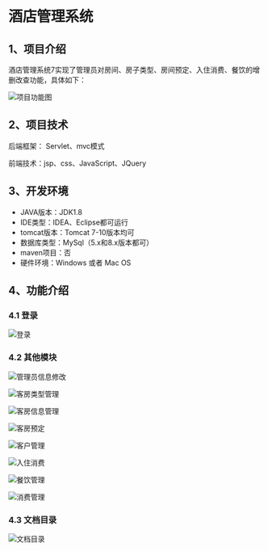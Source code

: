# 酒店管理系统


## 1、项目介绍

酒店管理系统7实现了管理员对房间、房子类型、房间预定、入住消费、餐饮的增删改查功能，具体如下：

![项目功能图](https://project-images-1256969109.cos.ap-chongqing.myqcloud.com/Typora-Images/202208071943226.png)


## 2、项目技术

后端框架： Servlet、mvc模式

前端技术：jsp、css、JavaScript、JQuery

## 3、开发环境

- JAVA版本：JDK1.8
- IDE类型：IDEA、Eclipse都可运行
- tomcat版本：Tomcat 7-10版本均可
- 数据库类型：MySql（5.x和8.x版本都可） 
- maven项目：否
- 硬件环境：Windows 或者 Mac OS


## 4、功能介绍

### 4.1 登录

![登录](https://project-images-1256969109.cos.ap-chongqing.myqcloud.com/Typora-Images/202208071945129.jpg)

### 4.2 其他模块

![管理员信息修改](https://project-images-1256969109.cos.ap-chongqing.myqcloud.com/Typora-Images/202208071945492.jpg)

![客房类型管理](https://project-images-1256969109.cos.ap-chongqing.myqcloud.com/Typora-Images/202208071945239.jpg)

![客房信息管理](https://project-images-1256969109.cos.ap-chongqing.myqcloud.com/Typora-Images/202208071945925.jpg)

![客房预定](https://project-images-1256969109.cos.ap-chongqing.myqcloud.com/Typora-Images/202208071945739.jpg)

![客户管理](https://project-images-1256969109.cos.ap-chongqing.myqcloud.com/Typora-Images/202208071945628.jpg)

![入住消费](https://project-images-1256969109.cos.ap-chongqing.myqcloud.com/Typora-Images/202208071945183.jpg)

![餐饮管理](https://project-images-1256969109.cos.ap-chongqing.myqcloud.com/Typora-Images/202208071945047.jpg)

![消费管理](https://project-images-1256969109.cos.ap-chongqing.myqcloud.com/Typora-Images/202208071945849.jpg)

### 4.3 文档目录

![文档目录](https://project-images-1256969109.cos.ap-chongqing.myqcloud.com/Typora-Images/202208071945689.jpg)



